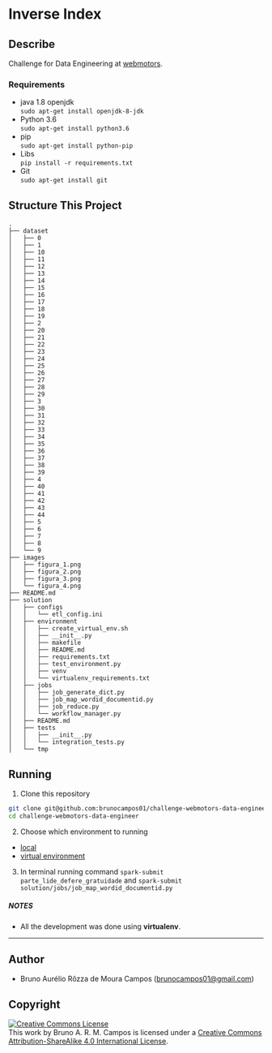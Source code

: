 # Inverse Index

## Describe
Challenge for Data Engineering at [webmotors](https://www.webmotors.com.br/).

### Requirements
- java 1.8 openjdk<br/>
`sudo apt-get install openjdk-8-jdk`
- Python 3.6<br/>
`sudo apt-get install python3.6`
- pip<br/>
`sudo apt-get install python-pip`
- Libs<br/>
`pip install -r requirements.txt`<br/>
- Git<br/>
`sudo apt-get install git`

## Structure This Project

```
.
├── dataset
│   ├── 0
│   ├── 1
│   ├── 10
│   ├── 11
│   ├── 12
│   ├── 13
│   ├── 14
│   ├── 15
│   ├── 16
│   ├── 17
│   ├── 18
│   ├── 19
│   ├── 2
│   ├── 20
│   ├── 21
│   ├── 22
│   ├── 23
│   ├── 24
│   ├── 25
│   ├── 26
│   ├── 27
│   ├── 28
│   ├── 29
│   ├── 3
│   ├── 30
│   ├── 31
│   ├── 32
│   ├── 33
│   ├── 34
│   ├── 35
│   ├── 36
│   ├── 37
│   ├── 38
│   ├── 39
│   ├── 4
│   ├── 40
│   ├── 41
│   ├── 42
│   ├── 43
│   ├── 44
│   ├── 5
│   ├── 6
│   ├── 7
│   ├── 8
│   └── 9
├── images
│   ├── figura_1.png
│   ├── figura_2.png
│   ├── figura_3.png
│   └── figura_4.png
├── README.md
├── solution
│   ├── configs
│   │   └── etl_config.ini
│   ├── environment
│   │   ├── create_virtual_env.sh
│   │   ├── __init__.py
│   │   ├── makefile
│   │   ├── README.md
│   │   ├── requirements.txt
│   │   ├── test_environment.py
│   │   ├── venv
│   │   └── virtualenv_requirements.txt
│   ├── jobs
│   │   ├── job_generate_dict.py
│   │   ├── job_map_wordid_documentid.py
│   │   ├── job_reduce.py
│   │   └── workflow_manager.py
│   ├── README.md
│   ├── tests
│   │   ├── __init__.py
│   │   └── integration_tests.py
│   └── tmp
```

## Running
1. Clone this repository
```sh
git clone git@github.com:brunocampos01/challenge-webmotors-data-engineer.git
cd challenge-webmotors-data-engineer
```

2. Choose which environment to running
 - [local](solution/environment/README.md)
 - [virtual environment](solution/environment/README.md)

3. In terminal running command `spark-submit parte_lide_defere_gratuidade` and `spark-submit solution/jobs/job_map_wordid_documentid.py`

##### NOTES
- All the development was done using **virtualenv**. 

---

## Author
- Bruno Aurélio Rôzza de Moura Campos (brunocampos01@gmail.com)

## Copyright
<a rel="license" href="http://creativecommons.org/licenses/by-sa/4.0/"><img alt="Creative Commons License" style="border-width:0" src="https://i.creativecommons.org/l/by-sa/4.0/88x31.png" /></a><br />This work by <span xmlns:cc="http://creativecommons.org/ns#" property="cc:attributionName">Bruno A. R. M. Campos</span> is licensed under a <a rel="license" href="http://creativecommons.org/licenses/by-sa/4.0/">Creative Commons Attribution-ShareAlike 4.0 International License</a>.